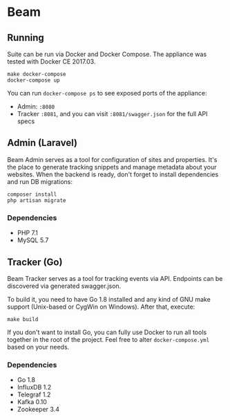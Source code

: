 # Beam

## Running

Suite can be run via Docker and Docker Compose. The appliance was tested with Docker CE 2017.03.
 
    make docker-compose
    docker-compose up

You can run `docker-compose ps` to see exposed ports of the appliance:

- Admin: `:8080`
- Tracker `:8081`, and you can visit `:8081/swagger.json` for the full API specs

## Admin (Laravel)

Beam Admin serves as a tool for configuration of sites and properties. It's the place to generate tracking snippets
and manage metadata about your websites. When the backend is ready, don't forget to install dependencies and run 
DB migrations:

    composer install
    php artisan migrate

### Dependencies

- PHP 7.1
- MySQL 5.7

## Tracker (Go)

Beam Tracker serves as a tool for tracking events via API. Endpoints can be discovered via generated swagger.json.

To build it, you need to have Go 1.8 installed and any kind of GNU make support (Unix-based or 
CygWin on Windows). After that, execute:

    make build
    
If you don't want to install Go, you can fully use Docker to run all tools together in the root of the project. 
Feel free to alter `docker-compose.yml` based on your needs.

### Dependencies

- Go 1.8
- InfluxDB 1.2
- Telegraf 1.2
- Kafka 0.10
- Zookeeper 3.4

